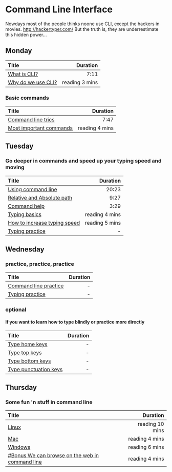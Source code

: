 # Command Line Interface

Nowdays most of the people thinks noone use CLI, except the hackers in movies.
http://hackertyper.com/
But the truth is, they are underrestimate this hidden power...

## Monday
| Title             | Duration |
| :---------------- | --------:|
| [What is CLI?](https://www.youtube.com/watch?v=3WddgzyhHk8) | 7:11 |
| [Why do we use CLI?](http://vivapinkfloyd.blogspot.hu/2008/07/5-reasons-to-use-cli-over-gui.html) | reading 3 mins |

### Basic commands
| Title             | Duration |
| :---------------- | --------:|
| [Command line trics](https://www.youtube.com/watch?v=TdWPEN_57mI) | 7:47 |
| [Most important commands](https://codingsec.net/2016/06/7-basic-cmd-commands-everyone-must-know/) | reading 4 mins |

## Tuesday
### Go deeper in commands and speed up your typing speed and moving
| Title             | Duration |
| :---------------- | --------:|
| [Using command line](https://www.youtube.com/watch?v=cBokz0LTizk) | 20:23 |
| [Relative and Absolute path](https://www.youtube.com/watch?v=sqX6hu7oEew) | 9:27 |
| [Command help](https://www.youtube.com/watch?v=E2HbFD5kNNk) | 3:29 |
| [Typing basics](http://www.ratatype.com/learn/) | reading 4 mins |
| [How to increase typing speed](https://latesthackingnews.com/2016/11/24/increase-typing-speed/) | reading 5 mins |
| [Typing practice](https://www.typing.com/student/lessons/384/paragraph-practice) | - | (least 4 paragraphs)


## Wednesday
### practice, practice, practice
| Title             | Duration |
| :---------------- | --------:|
| [Command line practice](https://www.codecademy.com/learn/learn-the-command-line) | - | (don't skip quizes)
| [Typing practice](http://www.how-to-type.com/typing-practice/quote/) | - | (least 5 quotes)

### optional
#### If you want to learn how to type blindly or practice more directly
| Title             | Duration |
| :---------------- | --------:|
| [Type home keys](http://www.how-to-type.com/touch-typing-lessons/how-to-type-home-keys/) | - |
| [Type top keys](http://www.how-to-type.com/touch-typing-lessons/how-to-type-top-keys/) | - |
| [Type bottom keys](http://www.how-to-type.com/touch-typing-lessons/how-to-type-bottom-keys/) | - |
| [Type punctuation keys](http://www.how-to-type.com/touch-typing-lessons/how-to-type-punctuation/) | - |

## Thursday
### Some fun 'n stuff in command line
| Title             | Duration |
| :---------------- | --------:|
| [Linux](https://www.tecmint.com/20-funny-commands-of-linux-or-linux-is-fun-in-terminal/) | reading 10 mins |
| [Mac](http://www.makeuseof.com/tag/4-fun-and-simple-things-you-can-do-using-terminal-mac/) | reading 4 mins |
| [Windows](https://www.howtogeek.com/168896/10-useful-windows-commands-you-should-know/) | reading 6 mins |
| [#Bonus We can browse on the web in command line](https://www.howtogeek.com/103574/how-to-browse-from-the-linux-terminal-with-w3m/) | reading 4 mins |

